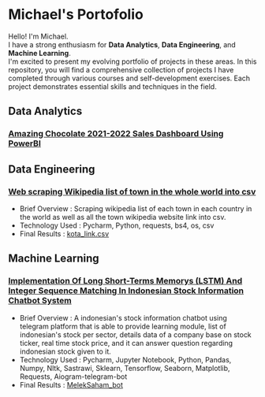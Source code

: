# Michael's Portofolio
Hello! I'm Michael. <br>
I have a strong enthusiasm for __Data Analytics__, __Data Engineering__, and __Machine Learning__. <br>
I'm excited to present my evolving portfolio of projects in these areas. In this repository, you will find a comprehensive collection of projects I have completed through various courses and self-development exercises. Each project demonstrates essential skills and techniques in the field.
##
##  Data Analytics
### [Amazing Chocolate 2021-2022 Sales Dashboard Using PowerBI](https://github.com/Micmichael1/data_analysis/tree/main/Amazing%20Chocolate%20Dashboard)
##
##  Data Engineering
### [Web scraping Wikipedia list of town in the whole world into csv](https://github.com/Micmichael1/web_scraping)
- Brief Overview : Scraping wikipedia list of each town in each country in the world as well as all the town wikipedia website link into csv.
- Technology Used : Pycharm, Python, requests, bs4, os, csv
- Final Results : [kota_link.csv](https://drive.google.com/file/d/1RDRt8vg8lHgqICD5_uQYvGzB17-um5Vy/view?usp=sharing)
##
##  Machine Learning
### [Implementation Of Long Short-Terms Memorys (LSTM) And Integer Sequence Matching In Indonesian Stock Information Chatbot System](https://github.com/Micmichael1/MelekSaham)
- Brief Overview : A indonesian's stock information chatbot using telegram platform that is able to provide learning module, list of indonesian's stock per sector, details data of a company base on stock ticker, real time stock price, and it can answer question regarding indonesian stock given to it.
- Technology Used : Pycharm, Jupyter Notebook, Python, Pandas, Numpy, Nltk, Sastrawi, Sklearn, Tensorflow, Seaborn, Matplotlib, Requests, Aiogram-telegram-bot
- Final Results : [MelekSaham_bot](https://t.me/MelekSaham_bot )
